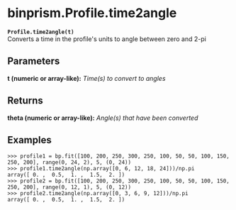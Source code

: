 # binprism.Profile.time2angle
**`Profile.time2angle(t)`** <br />
Converts a time in the profile's units to angle between zero and 2-pi

## Parameters
**t (numeric or array-like):** *Time(s) to convert to angles*

## Returns
**theta (numeric or array-like):** *Angle(s) that have been converted*

## Examples
```
>>> profile1 = bp.fit([100, 200, 250, 300, 250, 100, 50, 50, 100, 150, 250, 200], range(0, 24, 2), 5, (0, 24))
>>> profile1.time2angle(np.array([0, 6, 12, 18, 24]))/np.pi
array([ 0. ,  0.5,  1. ,  1.5,  2. ])
>>> profile2 = bp.fit([100, 200, 250, 300, 250, 100, 50, 50, 100, 150, 250, 200], range(0, 12, 1), 5, (0, 12))
>>> profile2.time2angle(np.array([0, 3, 6, 9, 12]))/np.pi
array([ 0. ,  0.5,  1. ,  1.5,  2. ])
```
